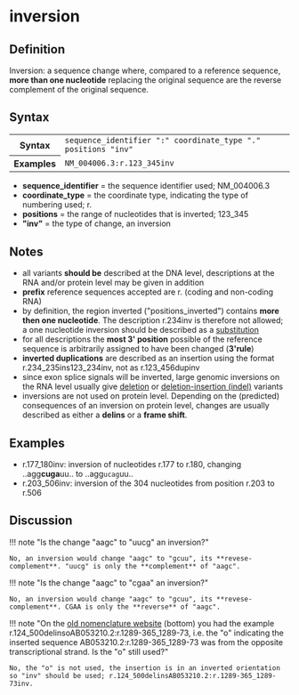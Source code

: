 # inversion

## Definition

Inversion: a sequence change where, compared to a reference sequence, **more than one nucleotide** replacing the original sequence are the reverse complement of the original sequence.

## Syntax

<table class="syntax">
  <tr>
    <th>Syntax</th>
    <td><code>sequence_identifier ":" coordinate_type "." positions "inv"</code></td>
  </tr>
  <tr>
    <th>Examples</th>
    <td><code>NM_004006.3:r.123_345inv</code></td>
  </tr>
</table>

- **sequence_identifier** = the sequence identifier used; NM_004006.3
- **coordinate_type** = the coordinate type, indicating the type of numbering used; r.
- **positions** = the range of nucleotides that is inverted; 123_345
- **"inv"** = the type of change, an inversion

## Notes

- all variants **should be** described at the DNA level, descriptions at the RNA and/or protein level may be given in addition
- **prefix** reference sequences accepted are r. (coding and non-coding RNA)
- by definition, the region inverted ("positions_inverted") contains **more then one nucleotide**. The description r.234inv is therefore not allowed; a one nucleotide inversion should be described as a [substitution](../substitution/)
- for all descriptions the **most 3' position** possible of the reference sequence is arbitrarily assigned to have been changed (**3'rule**)
- **inverted duplications** are described as an insertion using the format r.234_235ins123_234inv, not as r.123_456dupinv
- since exon splice signals will be inverted, large genomic inversions on the RNA level usually give [deletion](../deletion/) or [deletion-insertion (indel)](../delins/) variants
- inversions are not used on protein level. Depending on the (predicted) consequences of an inversion on protein level, changes are usually described as either a **delins** or a **frame shift**.

## Examples

- r.177_180inv: inversion of nucleotides r.177 to r.180, changing ..agg**cuga**uu.. to ..agg<code class="spot1">ucag</code>uu..
- r.203_506inv: inversion of the 304 nucleotides from position r.203 to r.506

## Discussion

!!! note "Is the change "aagc" to "uucg" an inversion?"

    No, an inversion would change "aagc" to "gcuu", its **revese-complement**. "uucg" is only the **complement** of "aagc".

!!! note "Is the change "aagc" to "cgaa" an inversion?"

    No, an inversion would change "aagc" to "gcuu", its **revese-complement**. CGAA is only the **reverse** of "aagc".

!!! note "On the [old nomenclature website](http://www.HGVS.org/mutnomen/examplesRNA.html) (bottom) you had the example r.124_500delinsoAB053210.2:r.1289-365_1289-73, i.e. the "o" indicating the inserted sequence AB053210.2:r.1289-365_1289-73 was from the opposite transcriptional strand. Is the "o" still used?"

    No, the "o" is not used, the insertion is in an inverted orientation so "inv" should be used; r.124_500delinsAB053210.2:r.1289-365_1289-73inv.
